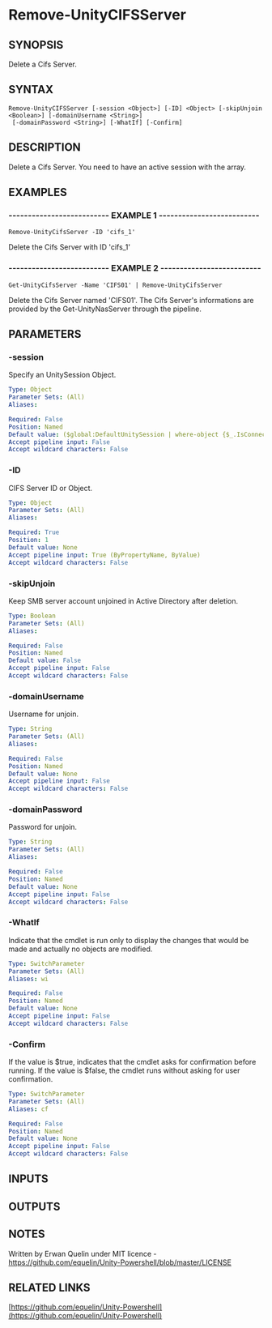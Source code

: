 # Remove-UnityCIFSServer

## SYNOPSIS
Delete a Cifs Server.

## SYNTAX

```
Remove-UnityCIFSServer [-session <Object>] [-ID] <Object> [-skipUnjoin <Boolean>] [-domainUsername <String>]
 [-domainPassword <String>] [-WhatIf] [-Confirm]
```

## DESCRIPTION
Delete a Cifs Server.
You need to have an active session with the array.

## EXAMPLES

### -------------------------- EXAMPLE 1 --------------------------
```
Remove-UnityCifsServer -ID 'cifs_1'
```

Delete the Cifs Server with ID 'cifs_1'

### -------------------------- EXAMPLE 2 --------------------------
```
Get-UnityCifsServer -Name 'CIFS01' | Remove-UnityCifsServer
```

Delete the Cifs Server named 'CIFS01'.
The Cifs Server's informations are provided by the Get-UnityNasServer through the pipeline.

## PARAMETERS

### -session
Specify an UnitySession Object.

```yaml
Type: Object
Parameter Sets: (All)
Aliases: 

Required: False
Position: Named
Default value: ($global:DefaultUnitySession | where-object {$_.IsConnected -eq $true})
Accept pipeline input: False
Accept wildcard characters: False
```

### -ID
CIFS Server ID or Object.

```yaml
Type: Object
Parameter Sets: (All)
Aliases: 

Required: True
Position: 1
Default value: None
Accept pipeline input: True (ByPropertyName, ByValue)
Accept wildcard characters: False
```

### -skipUnjoin
Keep SMB server account unjoined in Active Directory after deletion.

```yaml
Type: Boolean
Parameter Sets: (All)
Aliases: 

Required: False
Position: Named
Default value: False
Accept pipeline input: False
Accept wildcard characters: False
```

### -domainUsername
Username for unjoin.

```yaml
Type: String
Parameter Sets: (All)
Aliases: 

Required: False
Position: Named
Default value: None
Accept pipeline input: False
Accept wildcard characters: False
```

### -domainPassword
Password for unjoin.

```yaml
Type: String
Parameter Sets: (All)
Aliases: 

Required: False
Position: Named
Default value: None
Accept pipeline input: False
Accept wildcard characters: False
```

### -WhatIf
Indicate that the cmdlet is run only to display the changes that would be made and actually no objects are modified.

```yaml
Type: SwitchParameter
Parameter Sets: (All)
Aliases: wi

Required: False
Position: Named
Default value: None
Accept pipeline input: False
Accept wildcard characters: False
```

### -Confirm
If the value is $true, indicates that the cmdlet asks for confirmation before running.
If the value is $false, the cmdlet runs without asking for user confirmation.

```yaml
Type: SwitchParameter
Parameter Sets: (All)
Aliases: cf

Required: False
Position: Named
Default value: None
Accept pipeline input: False
Accept wildcard characters: False
```

## INPUTS

## OUTPUTS

## NOTES
Written by Erwan Quelin under MIT licence - https://github.com/equelin/Unity-Powershell/blob/master/LICENSE

## RELATED LINKS

[https://github.com/equelin/Unity-Powershell](https://github.com/equelin/Unity-Powershell)

